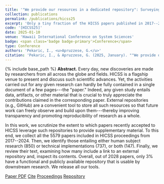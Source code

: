 ```yaml
---
title: '"We provide our resources in a dedicated repository": Surveying the Transparency of HICSS publications'
collection: publications
permalink: /publications/hicss25
excerpt: 'Only a tiny fraction of the HICSS papers published in 2017--2024 have a functional and publicly available repository.'
code: '[HICSS25]'
date: 2025-01-10
venue: 'Hawaii International Conference on System Sciences'
badge: <span class='badge badge-primary'>Conference</span>
type: Conference
authors: 'Pekaric, I., <u>Apruzzese, G.</u>'
citation: 'Pekaric, I., & Apruzzese, G. (2025, January). ""We provide our resources in a dedicated repository": Surveying the Transparency of HICSS publications" In <i>2025 58th Hawaii International Conference on System Sciences (HICSS)</i>.'
---
```

{% include base_path %}
<b>Abstract.</b> Every day, new discoveries are made by researchers from all across the globe and fields. HICSS is a flagship venue to present and discuss such scientific advances. Yet, the activities carried out for any given research can hardly be fully contained in a single document of a few pages---the "paper." Indeed, any given study entails data, artifacts, or other material that is crucial to truly appreciate the contributions claimed in the corresponding paper. External repositories (e.g., GitHub) are a convenient tool to store all such resources so that future work can freely observe and build upon them---thereby improving transparency and promoting reproducibility of research as a whole.

In this work, we scrutinize the extent to which papers recently accepted to HICSS leverage such repositories to provide supplementary material. To this end, we collect all the 5579 papers included in HICSS proceedings from 2017--2024. Then, we identify those entailing either human subject research (850) or technical implementations (737), or both (147). Finally, we review their text, examining how many include a link to an external repository and, inspect its contents. Overall, out of 2028 papers, only 3% have a functional and publicly available repository that is usable by downstream research. We release all our tools.


<a class="btn btn-outline-primary my-1 mr-1 btn-sm" href="{{ base_path }}/files/papers/hicss25/hicss25.pdf" target="_blank" rel="noopener">Paper PDF</a> 
<a class="btn btn-outline-primary my-1 mr-1 btn-sm" href="{{ base_path }}/files/papers/hicss25/hicss25_cite.html" target="_blank" rel="noopener">Cite</a>
<a class="btn btn-outline-primary my-1 mr-1 btn-sm" href="https://hdl.handle.net/10125/109733" target="_blank" rel="noopener">Proceedings</a>
<a class="btn btn-outline-primary my-1 mr-1 btn-sm" href="https://github.com/hihey54/hicss58/" target="_blank" rel="noopener">Repository</a>